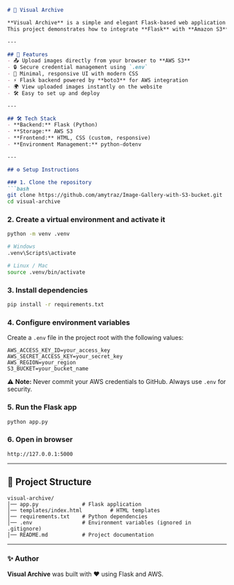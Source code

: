 

````markdown
# 📸 Visual Archive  

**Visual Archive** is a simple and elegant Flask-based web application that allows users to upload images securely to **AWS S3** and view them directly on the website.  
This project demonstrates how to integrate **Flask** with **Amazon S3**, manage credentials securely with `.env`, and build a clean, responsive frontend.  

---

## 🚀 Features  
- 📤 Upload images directly from your browser to **AWS S3**  
- 🔒 Secure credential management using `.env`  
- 🎨 Minimal, responsive UI with modern CSS  
- ⚡ Flask backend powered by **boto3** for AWS integration  
- 🌍 View uploaded images instantly on the website  
- 🛠️ Easy to set up and deploy  

---

## 🛠️ Tech Stack  
- **Backend:** Flask (Python)  
- **Storage:** AWS S3  
- **Frontend:** HTML, CSS (custom, responsive)  
- **Environment Management:** python-dotenv  

---

## ⚙️ Setup Instructions  

### 1. Clone the repository  
```bash
git clone https://github.com/amytraz/Image-Gallery-with-S3-bucket.git
cd visual-archive
````

### 2. Create a virtual environment and activate it

```bash
python -m venv .venv

# Windows
.venv\Scripts\activate

# Linux / Mac
source .venv/bin/activate
```

### 3. Install dependencies

```bash
pip install -r requirements.txt
```

### 4. Configure environment variables

Create a `.env` file in the project root with the following values:

```env
AWS_ACCESS_KEY_ID=your_access_key
AWS_SECRET_ACCESS_KEY=your_secret_key
AWS_REGION=your_region
S3_BUCKET=your_bucket_name
```

⚠️ **Note:** Never commit your AWS credentials to GitHub. Always use `.env` for security.

### 5. Run the Flask app

```bash
python app.py
```

### 6. Open in browser

```text
http://127.0.0.1:5000
```

---

## 📂 Project Structure

```
visual-archive/
│── app.py              # Flask application
│── templates/index.html         # HTML templates
│── requirements.txt    # Python dependencies
│── .env                # Environment variables (ignored in .gitignore)
│── README.md           # Project documentation
```

---


### ✨ Author

**Visual Archive** was built with ❤️ using Flask and AWS.

